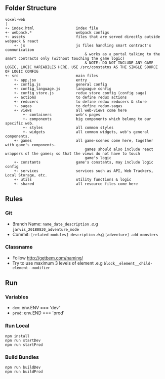 ## Folder Structure

```
voxel-web
|
+- index.html                   index file
+- webpack.*                    webpack configs
+- assets                       files that are served directly outside webpack & react
    +- js                       js files handling smart contract's communication
                                    & works as a portal talking to the smart contracts only (without touching the game logic)
                                    & NOTE: DO NOT INCLUDE ANY GAME LOGIC, LOGIC VARIABILES HERE. USE /src/constatns AS THE SINGLE SOURCE OF LOGIC CONFIG
+- src                          main files          
    +- app.jsx                  entry
    +- config.js                general config
    +- config_language.js       languague config
    +- config_store.js          redux store config (config saga)
    +- actions                  to define redux actions
    +- reducers                 to define redux reducers & store
    +- sagas                    to define redux-sagas
    +- views                    all web-views come here
        +- containers           web's pages
        +- components           big components which belong to our specific web.
        +- styles               all common styles
        +- widgets              all common widgets, web's general components.
    +- games                    all game-scenes come here, together with game's components.
                                    games should also include react wrappers of the games; so that the views do not have to touch
                                    game's logic
    +- constants                game's constants, may include logic config
    +- services                 services such as API, Web Trackers, Local Storage, etc.
    +- utils                    utility functions & logic
    +- shared                   all resource files come here                       
```

## Rules

### Git
* Branch Name: `name_date_description` .e.g `jarvis_20180830_adventure_mode`
* Commit: `[related modules] description` .e.g `[adventure] add monsters`

### Classname
* Follow http://getbem.com/naming/
* Try to use maximum 3 levels of element .e.g `block__element__child-element--modifier`
 

## Run

### Variables
* `dev`: env.ENV === 'dev'
* `prod`: env.END === 'prod' 

### Run Local

```
npm install
npm run startDev
npm run startProd
```

### Build Bundles

```
npm run buildDev
npm run buildProd
```